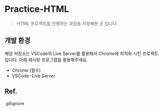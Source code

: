 # Practice-HTML

> HTML 프로젝트를 진행하는 과정을 저장해둔 곳 입니다.

## 개발 환경

해당 저장소는 VSCode의 Live Server를 활용해서
Chrome에 최적화 시킨 프로젝트 입니다. 아래 제시된 프로그램을 활용해주세요.


- Chrome (필수)
- VSCode
    -Live Server
## Ref.
.gitignore